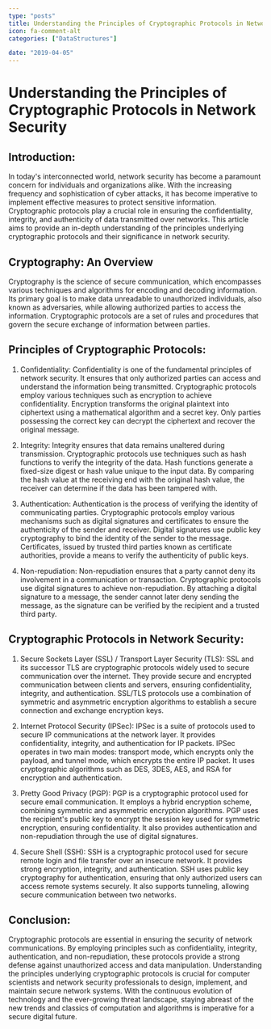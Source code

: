 ```yaml
---
type: "posts"
title: Understanding the Principles of Cryptographic Protocols in Network Security
icon: fa-comment-alt
categories: ["DataStructures"]

date: "2019-04-05"
---
```




# Understanding the Principles of Cryptographic Protocols in Network Security

## Introduction:
In today's interconnected world, network security has become a paramount concern for individuals and organizations alike. With the increasing frequency and sophistication of cyber attacks, it has become imperative to implement effective measures to protect sensitive information. Cryptographic protocols play a crucial role in ensuring the confidentiality, integrity, and authenticity of data transmitted over networks. This article aims to provide an in-depth understanding of the principles underlying cryptographic protocols and their significance in network security.

## Cryptography: An Overview
Cryptography is the science of secure communication, which encompasses various techniques and algorithms for encoding and decoding information. Its primary goal is to make data unreadable to unauthorized individuals, also known as adversaries, while allowing authorized parties to access the information. Cryptographic protocols are a set of rules and procedures that govern the secure exchange of information between parties.

## Principles of Cryptographic Protocols:
1. Confidentiality:
Confidentiality is one of the fundamental principles of network security. It ensures that only authorized parties can access and understand the information being transmitted. Cryptographic protocols employ various techniques such as encryption to achieve confidentiality. Encryption transforms the original plaintext into ciphertext using a mathematical algorithm and a secret key. Only parties possessing the correct key can decrypt the ciphertext and recover the original message.

2. Integrity:
Integrity ensures that data remains unaltered during transmission. Cryptographic protocols use techniques such as hash functions to verify the integrity of the data. Hash functions generate a fixed-size digest or hash value unique to the input data. By comparing the hash value at the receiving end with the original hash value, the receiver can determine if the data has been tampered with.

3. Authentication:
Authentication is the process of verifying the identity of communicating parties. Cryptographic protocols employ various mechanisms such as digital signatures and certificates to ensure the authenticity of the sender and receiver. Digital signatures use public key cryptography to bind the identity of the sender to the message. Certificates, issued by trusted third parties known as certificate authorities, provide a means to verify the authenticity of public keys.

4. Non-repudiation:
Non-repudiation ensures that a party cannot deny its involvement in a communication or transaction. Cryptographic protocols use digital signatures to achieve non-repudiation. By attaching a digital signature to a message, the sender cannot later deny sending the message, as the signature can be verified by the recipient and a trusted third party.

## Cryptographic Protocols in Network Security:
1. Secure Sockets Layer (SSL) / Transport Layer Security (TLS):
SSL and its successor TLS are cryptographic protocols widely used to secure communication over the internet. They provide secure and encrypted communication between clients and servers, ensuring confidentiality, integrity, and authentication. SSL/TLS protocols use a combination of symmetric and asymmetric encryption algorithms to establish a secure connection and exchange encryption keys.

2. Internet Protocol Security (IPSec):
IPSec is a suite of protocols used to secure IP communications at the network layer. It provides confidentiality, integrity, and authentication for IP packets. IPSec operates in two main modes: transport mode, which encrypts only the payload, and tunnel mode, which encrypts the entire IP packet. It uses cryptographic algorithms such as DES, 3DES, AES, and RSA for encryption and authentication.

3. Pretty Good Privacy (PGP):
PGP is a cryptographic protocol used for secure email communication. It employs a hybrid encryption scheme, combining symmetric and asymmetric encryption algorithms. PGP uses the recipient's public key to encrypt the session key used for symmetric encryption, ensuring confidentiality. It also provides authentication and non-repudiation through the use of digital signatures.

4. Secure Shell (SSH):
SSH is a cryptographic protocol used for secure remote login and file transfer over an insecure network. It provides strong encryption, integrity, and authentication. SSH uses public key cryptography for authentication, ensuring that only authorized users can access remote systems securely. It also supports tunneling, allowing secure communication between two networks.

## Conclusion:
Cryptographic protocols are essential in ensuring the security of network communications. By employing principles such as confidentiality, integrity, authentication, and non-repudiation, these protocols provide a strong defense against unauthorized access and data manipulation. Understanding the principles underlying cryptographic protocols is crucial for computer scientists and network security professionals to design, implement, and maintain secure network systems. With the continuous evolution of technology and the ever-growing threat landscape, staying abreast of the new trends and classics of computation and algorithms is imperative for a secure digital future.